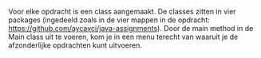 Voor elke opdracht is een class aangemaakt. De classes zitten in vier packages (ingedeeld zoals in de vier mappen in de opdracht: https://github.com/aycavci/java-assignments). Door de main method in de Main class uit te voeren, kom je in een menu terecht van waaruit je de afzonderlijke opdrachten kunt uitvoeren.
